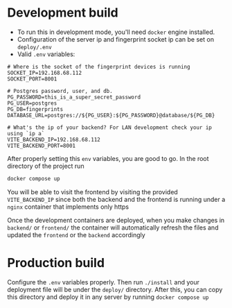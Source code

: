 # Development build

- To run this in development mode, you'll need `docker` engine installed.
- Configuration of the server ip and fingerprint socket ip can be set on `deploy/.env`
- Valid `.env` variables:

```dotenv
# Where is the socket of the fingerprint devices is running
SOCKET_IP=192.168.68.112
SOCKET_PORT=8001

# Postgres password, user, and db.
PG_PASSWORD=this_is_a_super_secret_password
PG_USER=postgres
PG_DB=fingerprints
DATABASE_URL=postgres://${PG_USER}:${PG_PASSWORD}@database/${PG_DB}

# What's the ip of your backend? For LAN development check your ip using `ip a`
VITE_BACKEND_IP=192.168.68.112
VITE_BACKEND_PORT=8001
```

After properly setting this `env` variables, you are good to go. In the root directory of the project run

```bash
docker compose up
```

You will be able to visit the frontend by visiting the provided `VITE_BACKEND_IP` since both the backend and the frontend is running under a `nginx` container that implements only https

Once the development containers are deployed, when you make changes in `backend/` or `frontend/` the container will automatically refresh the files and updated the `frontend` or the `backend` accordingly

# Production build

Configure the `.env` variables properly. Then run `./install` and your deployment file will be under the `deploy/` directory. After this, you can copy this directory and deploy it in any server
by running `docker compose up`
